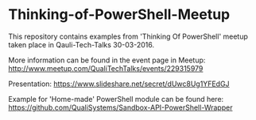 # Thinking-of-PowerShell-Meetup

This repository contains examples from 'Thinking Of PowerShell' meetup taken place in Qauli-Tech-Talks 30-03-2016.

More information can be found in the event page in Meetup: 
http://www.meetup.com/QualiTechTalks/events/229315979

Presentation:
https://www.slideshare.net/secret/dUwc8Ug1YFEdGJ

Example for 'Home-made' PowerShell module can be found here:
https://github.com/QualiSystems/Sandbox-API-PowerShell-Wrapper
